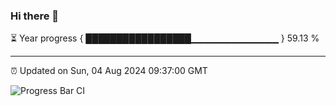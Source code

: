 ### Hi there 👋

⏳ Year progress { █████████████████▁▁▁▁▁▁▁▁▁▁▁▁▁ } 59.13 %

---

⏰ Updated on Sun, 04 Aug 2024 09:37:00 GMT

![Progress Bar CI](https://github.com/IshwaranRudhara/GIT-ACTION/workflows/Progress%20Bar%20CI/badge.svg)
